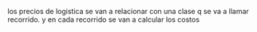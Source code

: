 los precios de logistica se van a relacionar con una clase q se va a llamar recorrido. y en cada recorrido se van a calcular los costos




